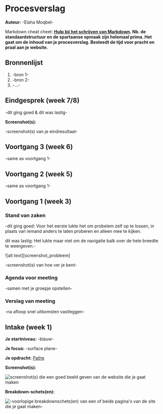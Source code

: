 # Procesverslag
**Auteur:** -Elaha Moqbel-

Markdown cheat cheet: **[Hulp bij het schrijven van Markdown](https://github.com/adam-p/markdown-here/wiki/Markdown-Cheatsheet). Nb. de standaardstructuur en de spartaanse opmaak zijn helemaal prima. Het gaat om de inhoud van je procesverslag. Besteedt de tijd voor pracht en praal aan je website.**

## Bronnenlijst
1. -bron 1-
2. -bron 2-
3. -...-



## Eindgesprek (week 7/8)

-dit ging goed & dit was lastig-

**Screenshot(s):**

-screenshot(s) van je eindresultaat-



## Voortgang 3 (week 6)

-same as voortgang 1-



## Voortgang 2 (week 5)

-same as voortgang 1-



## Voortgang 1 (week 3)

### Stand van zaken

-dit ging goed: Voor het eerste lukte het om probelem zelf op te lossen, in plaats van iemand anders te laten proberen en alleen mee te kijken. 

dit was lastig: Het lukte maar niet om de navigatie balk over de hele breedte te weergeven.-

![alt text][screenshot_probleem]

-screenshot(s) van hoe ver je bent-

### Agenda voor meeting

-samen met je groepje opstellen-

### Verslag van meeting

-na afloop snel uitkomsten vastleggen-



## Intake (week 1)

**Je startniveau:** -blauw-

**Je focus:** -surface plane-

**Je opdracht:** [Pathe](https://www.pathe.nl)

**Screenshot(s):**

![screenshot(s) die een goed beeld geven van de website die je gaat maken](image/screenshot)

**Breakdown-schets(en):**

![-voorlopige breakdownschets(en) van een of beide pagina's van de site die je gaat maken-](images/breakdownsheet)
